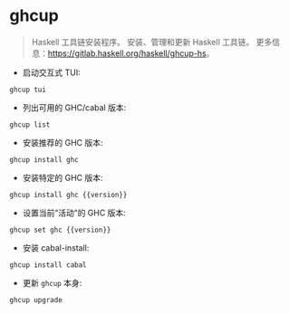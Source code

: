# ghcup

> Haskell 工具链安装程序。
> 安装、管理和更新 Haskell 工具链。
> 更多信息：<https://gitlab.haskell.org/haskell/ghcup-hs>。

- 启动交互式 TUI:

`ghcup tui`

- 列出可用的 GHC/cabal 版本:

`ghcup list`

- 安装推荐的 GHC 版本:

`ghcup install ghc`

- 安装特定的 GHC 版本:

`ghcup install ghc {{version}}`

- 设置当前“活动”的 GHC 版本:

`ghcup set ghc {{version}}`

- 安装 cabal-install:

`ghcup install cabal`

- 更新 `ghcup` 本身:

`ghcup upgrade`